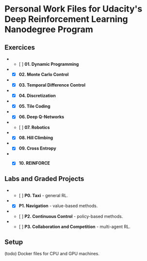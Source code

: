 # Personal Work Files for Udacity's Deep Reinforcement Learning Nanodegree Program


## Exercices
+ - [ ] **01. Dynamic Programming**
+ - [x] **02. Monte Carlo Control** 
+ - [x] **03. Temporal Difference Control**
+ - [x] **04. Discretization**
+ - [x] **05. Tile Coding**
+ - [x] **06. Deep Q-Networks**
+ - [ ] **07. Robotics**
+ - [x] **08. Hill Climbing**
+ - [x] **09. Cross Entropy**
+ - [x] **10. REINFORCE**


## Labs and Graded Projects
+ - [ ] **P0. Taxi** - general RL.
+ - [x] **P1. Navigation** - value-based methods.
+ - [ ] **P2. Continuous Control** - policy-based methods.
+ - [ ] **P3. Collaboration and Competition** - multi-agent RL.

## Setup
(todo) Docker files for CPU and GPU machines.
